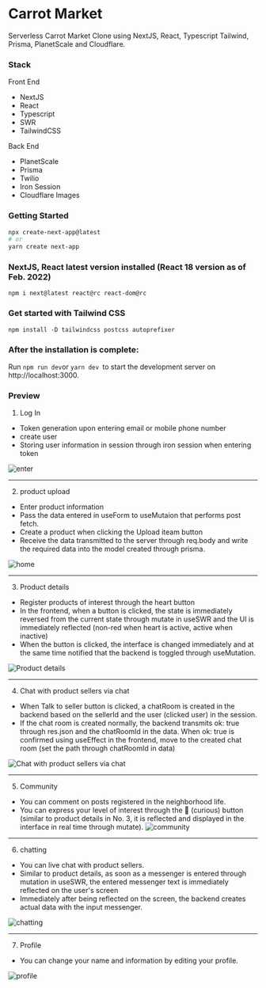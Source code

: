 # Carrot Market
Serverless Carrot Market Clone using NextJS, React, Typescript Tailwind, Prisma, PlanetScale and Cloudflare.

### Stack

Front End
- NextJS
- React
- Typescript
- SWR
- TailwindCSS

Back End 

- PlanetScale
- Prisma
- Twilio
- Iron Session
- Cloudflare Images



### Getting Started


```bash
npx create-next-app@latest
# or
yarn create next-app
```


### NextJS, React latest version installed (React 18 version as of Feb. 2022)

``` npm i next@latest react@rc react-dom@rc ```

### Get started with Tailwind CSS

```npm install -D tailwindcss postcss autoprefixer ```

### After the installation is complete:

Run ```npm run dev```or ```yarn dev ```to start the development server on http://localhost:3000.

### Preview

1. Log In
- Token generation upon entering email or mobile phone number
- create user
- Storing user information in session through iron session when entering token

![enter](https://user-images.githubusercontent.com/79802132/207609782-371e59f9-2f34-44d4-b711-aff397148734.png)

<hr />

2. product upload
- Enter product information
- Pass the data entered in useForm to useMutaion that performs post fetch.
- Create a product when clicking the Upload iteam button
- Receive the data transmitted to the server through req.body and write the required data into the model created through prisma.

![home](https://user-images.githubusercontent.com/79802132/207612671-9ffa4368-5aa1-4833-ba63-758950207c9b.png)

<hr />

3. Product details
- Register products of interest through the heart button
- In the frontend, when a button is clicked, the state is immediately reversed from the current state through mutate in useSWR and the UI is immediately reflected (non-red when heart is active, active when inactive)
- When the button is clicked, the interface is changed immediately and at the same time notified that the backend is toggled through useMutation.

![Product details](https://user-images.githubusercontent.com/79802132/207618974-e8d4d5de-ed33-4140-b8af-24bc0b452027.png)

<hr />

4. Chat with product sellers via chat
- When Talk to seller button is clicked, a chatRoom is created in the backend based on the sellerId and the user (clicked user) in the session.
- If the chat room is created normally, the backend transmits ok: true through res.json and the chatRoomId in the data. When ok: true is confirmed using useEffect in the frontend, move to the created chat room (set the path through chatRoomId in data)

![Chat with product sellers via chat](https://user-images.githubusercontent.com/79802132/207620478-325f8a4b-2e55-4862-9725-e8f73eec7cb9.png)

<hr />

5. Community
- You can comment on posts registered in the neighborhood life.
- You can express your level of interest through the 👀 (curious) button (similar to product details in No. 3, it is reflected and displayed in the interface in real time through mutate).
![community](https://user-images.githubusercontent.com/79802132/207621933-d03f4667-9253-4144-84a0-514b765a1fb5.png)

<hr />

6. chatting

- You can live chat with product sellers.
- Similar to product details, as soon as a messenger is entered through mutation in useSWR, the entered messenger text is immediately reflected on the user's screen
- Immediately after being reflected on the screen, the backend creates actual data with the input messenger.

![chatting](https://user-images.githubusercontent.com/79802132/207623293-0694af3d-07a3-4f95-9e33-1fcde916b29f.png)

<hr />

7. Profile
- You can change your name and information by editing your profile.


![profile](https://user-images.githubusercontent.com/79802132/207625074-3faeeb12-ae4f-4729-ae33-979c9b598001.png)

